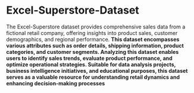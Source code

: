 # Excel-Superstore-Dataset
The Excel-Superstore dataset provides comprehensive sales data from a fictional retail company, offering insights into product sales, customer demographics, and regional performance. 
**This dataset encompasses various attributes such as order details, shipping information, product categories, and customer segments. Analyzing this dataset enables users to identify sales trends, evaluate product performance, and optimize operational strategies. Suitable for data analysis projects, business intelligence initiatives, and educational purposes, this dataset serves as a valuable resource for understanding retail dynamics and enhancing decision-making processes**
